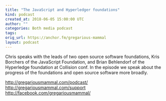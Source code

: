 ```yaml
---
title: "The JavaScript and Hyperledger foundations"
kind: podcast
created_at: 2018-06-05 15:00:00 UTC
author: ""
categories: Both media podcast
tags: 
orig_url: https://anchor.fm/gregarious-mammal
layout: podcast
---
```

Chris speaks with the leads of two open source software foundations, Kris Borchers of the JavaScript Foundation, and Brian Behlendorf of the Hyperledge foundation at Collision conf. In the episode we speak about the progress of the foundations and open source software more broadly.

http://gregariousmammal.com/podcast/
http://gregariousmammal.com/support
http://facebook.com/gregariousmammal/